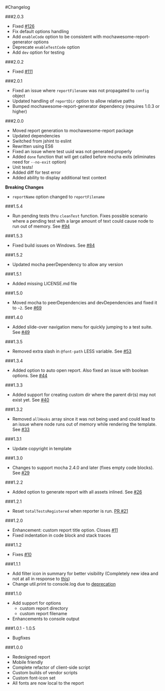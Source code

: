 #Changelog

###2.0.3
- Fixed [#126](https://github.com/adamgruber/mochawesome/issues/126)
- Fix default options handling
- Add `enableCode` option to be consistent with mochawesome-report-generator options
- Deprecate `enableTestCode` option
- Add `dev` option for testing

###2.0.2
- Fixed [#111](https://github.com/adamgruber/mochawesome/issues/111)

###2.0.1
- Fixed an issue where `reportFilename` was not propagated to `config` object
- Updated handling of `reportDir` option to allow relative paths
- Bumped mochawesome-report-generator dependency (requires 1.0.3 or higher)

###2.0.0
- Moved report generation to mochawesome-report package
- Updated dependencies
- Switched from jshint to eslint
- Rewritten using ES6
- Fixed an issue where test uuid was not generated properly
- Added `done` function that will get called before mocha exits (eliminates need for `--no-exit` option)
- Unit tests!
- Added diff for test error
- Added ability to display additional test context

**Breaking Changes**
- `reportName` option changed to `reportFilename`

###1.5.4
- Run pending tests thru `cleanTest` function. Fixes possible scenario where a pending test with a large amount of text could cause node to run out of memory. See [#94](https://github.com/adamgruber/mochawesome/issues/94)

###1.5.3
- Fixed build issues on Windows. See [#84](https://github.com/adamgruber/mochawesome/pull/84)

###1.5.2
- Updated mocha peerDependency to allow any version

###1.5.1
- Added missing LICENSE.md file

###1.5.0
- Moved mocha to peerDependencies and devDependencies and fixed it to `~2`. See [#69](https://github.com/adamgruber/mochawesome/issues/69)

###1.4.0
- Added slide-over navigation menu for quickly jumping to a test suite. See [#49](https://github.com/adamgruber/mochawesome/issues/49)

###1.3.5
- Removed extra slash in `@font-path` LESS variable. See [#53](https://github.com/adamgruber/mochawesome/issues/53)

###1.3.4
- Added option to auto open report. Also fixed an issue with boolean options. See [#44](https://github.com/adamgruber/mochawesome/issues/44)

###1.3.3
- Added support for creating custom dir where the parent dir(s) may not exist yet. See [#40](https://github.com/adamgruber/mochawesome/issues/40)

###1.3.2
- Removed `allHooks` array since it was not being used and could lead to an issue where node runs out of memory while rendering the template. See [#33](https://github.com/adamgruber/mochawesome/issues/33)

###1.3.1
- Update copyright in template

###1.3.0
- Changes to support mocha 2.4.0 and later (fixes empty code blocks). See [#29](https://github.com/adamgruber/mochawesome/issues/29)

###1.2.2
- Added option to generate report with all assets inlined. See [#26](https://github.com/adamgruber/mochawesome/issues/26)

###1.2.1
- Reset `totalTestsRegistered` when reporter is run. [PR #21](https://github.com/adamgruber/mochawesome/pull/21)

###1.2.0
- Enhancement: custom report title option. Closes [#11](https://github.com/adamgruber/mochawesome/issues/11)
- Fixed indentation in code block and stack traces

###1.1.2
- Fixes [#10](https://github.com/adamgruber/mochawesome/issues/10)

###1.1.1
- Add filter icon in summary for better visibility (Completely new idea and not at all in response to [this](https://github.com/adamgruber/mochawesome/issues/5))
- Change util.print to console.log due to [deprecation](https://github.com/joyent/node/blob/master/doc/api/util.markdown#user-content-utilprint)

###1.1.0
- Add support for options
  - custom report directory
  - custom report filename
- Enhancements to console output

###1.0.1 - 1.0.5
- Bugfixes

###1.0.0
- Redesigned report
- Mobile friendly
- Complete refactor of client-side script
- Custom builds of vendor scripts
- Custom font-icon set
- All fonts are now local to the report
